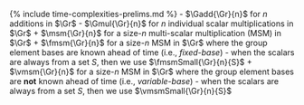 {% include time-complexities-prelims.md %}
    - $\Gadd{\Gr}{n}$ for $n$ additions in $\Gr$
    - $\Gmul{\Gr}{n}$ for $n$ individual scalar multiplications in $\Gr$
    + $\msm{\Gr}{n}$ for a size-$n$ multi-scalar multiplication (MSM) in $\Gr$
    + $\fmsm{\Gr}{n}$ for a size-$n$ MSM in $\Gr$ where the group element bases are known ahead of time (i.e., _fixed-base_)
        - when the scalars are always from a set $S$, then we use $\fmsmSmall{\Gr}{n}{S}$ 
    + $\vmsm{\Gr}{n}$ for a size-$n$ MSM in $\Gr$ where the group element bases are **not** known ahead of time (i.e., _variable-base_)
        - when the scalars are always from a set $S$, then we use $\vmsmSmall{\Gr}{n}{S}$ 

